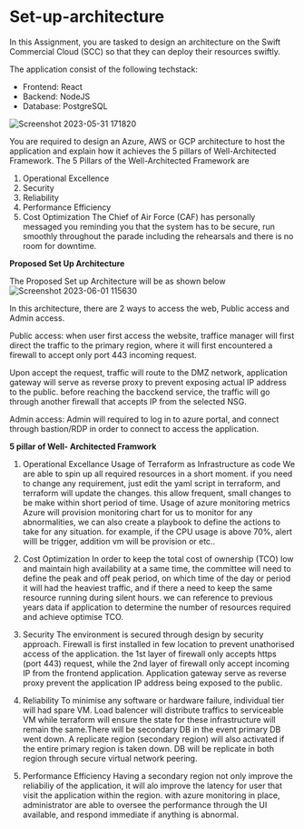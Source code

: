 # Set-up-architecture

In this Assignment, you are tasked to design an architecture on the Swift Commercial Cloud (SCC) so that they can deploy their resources swiftly.

The application consist of the following techstack:
- Frontend: React
- Backend: NodeJS
- Database: PostgreSQL

![Screenshot 2023-05-31 171820](https://github.com/ngshukun/Set-up-architecture/assets/68421074/1733e0d8-4df4-485b-bd72-51d6750ba4b3)


You are required to design an Azure, AWS or GCP architecture to host the
application and explain how it achieves the 5 pillars of Well-Architected Framework.
The 5 Pillars of the Well-Architected Framework are
1) Operational Excellence
2) Security
3) Reliability
4) Performance Efficiency
5) Cost Optimization
The Chief of Air Force (CAF) has personally messaged you reminding you that the
system has to be secure, run smoothly throughout the parade including the
rehearsals and there is no room for downtime.

**Proposed Set Up Architecture**

The Proposed Set up Architecture will be as shown below
![Screenshot 2023-06-01 115630](https://github.com/ngshukun/Set-up-architecture/assets/68421074/f6b9ca5f-4f23-4b08-978a-602c6df16ec4)


In this architecture, there are 2 ways to access the web, 
Public access and Admin access.

Public access:
when user first access the website, traffice manager will first direct the traffic to the primary region, where it will first encountered a firewall to accept only port 443 incoming request. 

Upon accept the request, traffic will route to the DMZ network, application gateway will serve as reverse proxy to prevent exposing actual IP address to the public. before reaching the bacckend service, the traffic will go through another firewall that accepts IP from the selected NSG.

Admin access:
Admin will required to log in to azure portal, and connect through bastion/RDP in order to connect to access the application.

**5 pillar of Well- Architected Framwork**

1. Operational Excellance
Usage of Terraform as Infrastructure as code
We are able to spin up all required resources in a short moment. if you need to change any requirement, just edit the yaml script in terraform, and terraform will update the changes. this allow frequent, small changes to be make within short period of time.
Usage of azure monitoring metrics
Azure will provision monitoring chart for us to monitor for any abnormalities, we can also create a playbook to define the actions to take for any situation. for example, if the CPU usage is above 70%, alert willl be trigger, addition vm will be provision or etc..

2. Cost Optimization
In order to keep the total cost of ownership (TCO) low and maintain high availability at a same time, the committee will need to define the peak and off peak period, on which time of the day or period it will had the heaviest traffic, and if there a need to keep the same resource running during silent hours. we can reference to previous years data if application to determine the number of resources required and achieve optimise TCO. 

3. Security
The environment is secured through design by security approach. Firewall is first installed in few location to prevent unathorised access of the application. the 1st layer of firewall only accepts https (port 443) request, while the 2nd layer of firewall only accept incoming IP from the frontend application. Application gateway serve as reverse proxy prevent the application IP address being exposed to the public. 

4. Reliability
To minimise any software or hardware failure, individual tier will had spare VM. Load balencer will distribute traffics to serviceable VM while terraform will ensure the state for these infrastructure will remain the same.There will be secondary DB in the event primary DB went down. A replicate region (secondary region) will also activated if the entire primary region is taken down. DB will be replicate in both region through secure virtual network peering.

6. Performance Efficiency
Having a secondary region not only improve the reliabiliy of the application, it will alo improve the latency for user that visit the application within the region. with azure monitoring in place, administrator are able to oversee the performance through the UI available, and respond immediate if anything is abnormal.
